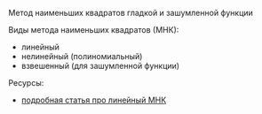 Метод наименьших квадратов гладкой и зашумленной функции

Виды метода наименьших квадратов (МНК):
* линейный
* нелинейный (полиномиальный)
* взвешенный (для зашумленной функции)

Ресурсы:
* [подробная статья про линейный МНК](https://habr.com/ru/articles/672540/)
